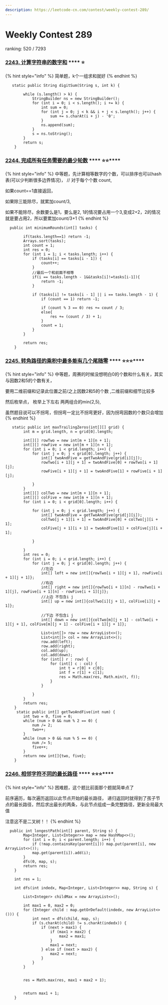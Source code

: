 ```yaml
---
description: https://leetcode-cn.com/contest/weekly-contest-289/
---
```


# Weekly Contest 289

ranking: 520 / 7293 &#x20;

### [**2243. 计算字符串的数字和**](https://leetcode-cn.com/problems/calculate-digit-sum-of-a-string/) **** :star:

{% hint style="info" %}
简单题，k个一组求和就好
{% endhint %}

```
   static public String digitSum(String s, int k) {

        while (s.length() > k) {
            StringBuilder ns = new StringBuilder();
            for (int i = 0; i < s.length(); i += k) {
                int sum = 0;
                for (int j = 0; j < k && i + j < s.length(); j++) {
                    sum += s.charAt(i + j) - '0';
                }
                ns.append(sum);
            }
            s = ns.toString();
        }
        return s;
    }
```

### [**2244. 完成所有任务需要的最少轮数**](https://leetcode-cn.com/problems/minimum-rounds-to-complete-all-tasks/) **** :star::star:****

{% hint style="info" %}
中等题，先计算相等数字的个数，可以排序也可以hash表(可以少判断很多边界情况)， // 对于每个个数 count,&#x20;

&#x20;如果count==1直接返回，&#x20;

如果除三能除尽，就累加count/3,&#x20;

如果不能除尽，余数要么是1，要么是2, 1的情况要占用一个3,变成2+2，2的情况就是要占用2，所以要累加count/3+1
{% endhint %}

```
  public int minimumRounds(int[] tasks) {

        if(tasks.length==1) return -1;
        Arrays.sort(tasks);
        int count = 1;
        int res = 0;
        for (int i = 1; i < tasks.length; i++) {
            if (tasks[i] == tasks[i - 1]) {
                count++;
            }
            //最后一个和前面不相等
            if(i == tasks.length - 1&&tasks[i]!=tasks[i-1]){
                return -1;
            }

            if (tasks[i] != tasks[i - 1] || i == tasks.length - 1) {
                if (count == 1) return -1;

                if (count % 3 == 0) res += count / 3;
                else{
                    res += (count / 3) + 1;
                }
                count = 1;
            }
        }

        return res;
    }
```

### [**2245. 转角路径的乘积中最多能有几个尾随零**](https://leetcode-cn.com/problems/maximum-trailing-zeros-in-a-cornered-path/) **** :star::star::star:****

{% hint style="info" %}
中等题，周赛的时候没想明白0的个数和什么有关，其实与因数2和5的个数有关，&#x20;

要用二维前缀和记录此位置之前/之上因数2和5的个数 ,二维前缀和细节比较多&#x20;

然后枚举点， 枚举上下左右 两两组合的min(2,5),&#x20;

虽然题目说可以不拐弯，但拐弯一定比不拐弯更好，因为拐弯因数的个数只会增加
{% endhint %}

```
   static public int maxTrailingZeros(int[][] grid) {
        int m = grid.length, n = grid[0].length;

        int[][] rowTwo = new int[m + 1][n + 1];
        int[][] rowFive = new int[m + 1][n + 1];
        for (int i = 0; i < grid.length; i++) {
            for (int j = 0; j < grid[0].length; j++) {
                int[] twoAndFive = getTwoAndFive(grid[i][j]);
                rowTwo[i + 1][j + 1] = twoAndFive[0] + rowTwo[i + 1][j];
                rowFive[i + 1][j + 1] = twoAndFive[1] + rowFive[i + 1][j];

            }
        }
        int[][] colTwo = new int[m + 1][n + 1];
        int[][] colFive = new int[m + 1][n + 1];
        for (int i = 0; i < grid[0].length; i++) {

            for (int j = 0; j < grid.length; j++) {
                int[] twoAndFive = getTwoAndFive(grid[j][i]);
                colTwo[j + 1][i + 1] = twoAndFive[0] + colTwo[j][i + 1];
                colFive[j + 1][i + 1] = twoAndFive[1] + colFive[j][i + 1];

            }

        }
        int res = 0;
        for (int i = 0; i < grid.length; i++) {
            for (int j = 0; j < grid[0].length; j++) {
                //左边
                int[] left = new int[]{rowTwo[i + 1][j + 1], rowFive[i + 1][j + 1]};
                //右边
                int[] right = new int[]{rowTwo[i + 1][n] - rowTwo[i + 1][j], rowFive[i + 1][n] - rowFive[i + 1][j]};
                //上边 不包含i j
                int[] up = new int[]{colTwo[i][j + 1], colFive[i][j + 1]};

                //下边 不包含i j
                int[] down = new int[]{colTwo[m][j + 1] - colTwo[i + 1][j + 1], colFive[m][j + 1] - colFive[i + 1][j + 1]};

                List<int[]> row = new ArrayList<>();
                List<int[]> col = new ArrayList<>();
                row.add(left);
                row.add(right);
                col.add(up);
                col.add(down);
                for (int[] r : row) {
                    for (int[] c : col) {
                        int t = r[0] + c[0];
                        int f = r[1] + c[1];
                        res = Math.max(res, Math.min(t, f));
                    }
                }

            }
        }
        return res;
    }
     static public int[] getTwoAndFive(int num) {
        int two = 0, five = 0;
        while (num > 0 && num % 2 == 0) {
            num /= 2;
            two++;
        }
        while (num > 0 && num % 5 == 0) {
            num /= 5;
            five++;
        }
        return new int[]{two, five};
    }
```

### [**2246. 相邻字符不同的最长路径**](https://leetcode-cn.com/problems/longest-path-with-different-adjacent-characters/) **** :star::star::star:****

{% hint style="info" %}
困难题，这个题比前面那个题就简单点了&#x20;

前序遍历，每次遍历返回以此节点开始的最长路径， 递归返回时就得到了孩子节点的最长路径，然后求出最长的两条，与此节点组成一条完整路径，更新全局最大值&#x20;

注意这不是二叉树！！
{% endhint %}

```
  public int longestPath(int[] parent, String s) {
        Map<Integer, List<Integer>> map = new HashMap<>();
        for (int i = 0; i < parent.length; i++) {
            if (!map.containsKey(parent[i])) map.put(parent[i], new ArrayList<>());
            map.get(parent[i]).add(i);
        }
        dfs(0, map, s);
        return res;
    }

    int res = 1;

    int dfs(int indedx, Map<Integer, List<Integer>> map, String s) {

        List<Integer> childMax = new ArrayList<>();

        int max1 = 0, max2 = 0;
        for (Integer child : map.getOrDefault(indedx, new ArrayList<>())) {
            int next = dfs(child, map, s);
            if (s.charAt(child) != s.charAt(indedx)) {
                if (next > max1) {
                    if (max1 > max2) {
                        max2 = max1;
                    }
                    max1 = next;
                } else if (next > max2) {
                    max2 = next;
                }
            }
        }


        res = Math.max(res, max1 + max2 + 1);


        return max1 + 1;
    }
```
